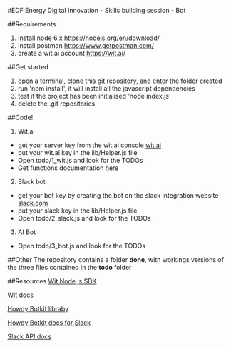 #EDF Energy Digital Innovation - Skills building session - Bot

##Requirements
1. install node 6.x https://nodejs.org/en/download/
2. install postman https://www.getpostman.com/
3. create a wit.ai account https://wit.ai/

##Get started
1. open a terminal, clone this git repository, and enter the folder created
2. run 'npm install', it will install all the javascript dependencies 
3. test if the project has been initialised 'node index.js'
4. delete the .git repositories

##Code!
1. Wit.ai
 * get your server key from the wit.ai console [wit.ai](https://wit.ai/)
 * put your wit.ai key in the lib/Helper.js file
 * Open todo/1_wit.js and look for the TODOs
  * Get functions documentation [here](https://github.com/wit-ai/node-wit)

2. Slack bot
 * get your bot key by creating the bot on the slack integration website [slack.com](https://edfdigitalinnovation.slack.com/apps/A0F7YS25R-bots)
 * put your slack key in the lib/Helper.js file
 * Open todo/2_slack.js and look for the TODOs
 
3. AI Bot
 * Open todo/3_bot.js and look for the TODOs

##Other
The repository contains a folder **done**, with workings versions of the three files contained in the **todo** folder

##Resources
[Wit Node.js SDK](https://github.com/wit-ai/node-wit)

[Wit docs](https://wit.ai/docs)

[Howdy Botkit libraby](https://github.com/howdyai/botkit)

[Howdy Botkit docs for Slack](https://github.com/howdyai/botkit/blob/master/readme-slack.md)

[Slack API docs](https://api.slack.com/)

